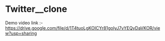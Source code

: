 # Twitter__clone

Demo video link :- https://drive.google.com/file/d/1T4tuoLgKOICYr81golyJ7vYEQyDaVKOR/view?usp=sharing

